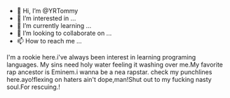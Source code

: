 - 👋 Hi, I’m @YRTommy
- 👀 I’m interested in ...
- 🌱 I’m currently learning ...
- 💞️ I’m looking to collaborate on ...
- 📫 How to reach me ...

<!---
YRTommy/YRTommy is a ✨ special ✨ repository because its `README.md` (this file) appears on your GitHub profile.
You can click the Preview link to take a look at your changes.
--->
I'm a rookie here.i've always been interest in learning programing languages.
My sins need holy water feeling it washing over me.My favorite rap ancestor is Eminem.i wanna be a nea rapstar.
check my punchlines here.ayo!flexing on haters ain't dope,man!Shut out to my fucking nasty soul.For rescuing.!
